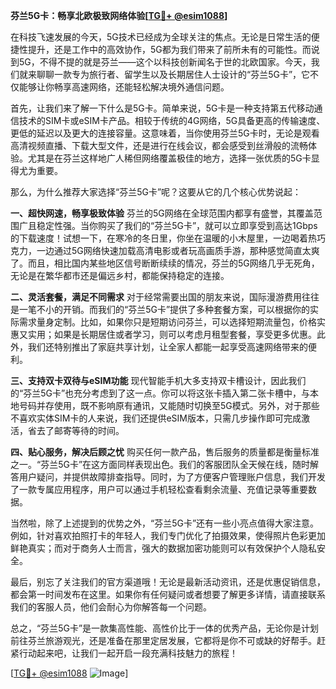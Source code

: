 **芬兰5G卡：畅享北欧极致网络体验[[TG💪+ @esim1088](https://t.me/s/esim1088)]**

在科技飞速发展的今天，5G技术已经成为全球关注的焦点。无论是日常生活的便捷性提升，还是工作中的高效协作，5G都为我们带来了前所未有的可能性。而说到5G，不得不提的就是芬兰——这个以科技创新闻名于世的北欧国家。今天，我们就来聊聊一款专为旅行者、留学生以及长期居住人士设计的“芬兰5G卡”，它不仅能够让你畅享高速网络，还能轻松解决境外通信问题。

首先，让我们来了解一下什么是5G卡。简单来说，5G卡是一种支持第五代移动通信技术的SIM卡或eSIM卡产品。相较于传统的4G网络，5G具备更高的传输速度、更低的延迟以及更大的连接容量。这意味着，当你使用芬兰5G卡时，无论是观看高清视频直播、下载大型文件，还是进行在线会议，都会感受到丝滑般的流畅体验。尤其是在芬兰这样地广人稀但网络覆盖极佳的地方，选择一张优质的5G卡显得尤为重要。

那么，为什么推荐大家选择“芬兰5G卡”呢？这要从它的几个核心优势说起：

**一、超快网速，畅享极致体验**
芬兰的5G网络在全球范围内都享有盛誉，其覆盖范围广且稳定性强。当你购买了我们的“芬兰5G卡”，就可以立即享受到高达1Gbps的下载速度！试想一下，在寒冷的冬日里，你坐在温暖的小木屋里，一边喝着热巧克力，一边通过5G网络快速加载高清电影或者玩高画质手游，那种感觉简直太爽了。而且，相比国内某些地区信号断断续续的情况，芬兰的5G网络几乎无死角，无论是在繁华都市还是偏远乡村，都能保持稳定的连接。

**二、灵活套餐，满足不同需求**
对于经常需要出国的朋友来说，国际漫游费用往往是一笔不小的开销。而我们的“芬兰5G卡”提供了多种套餐方案，可以根据你的实际需求量身定制。比如，如果你只是短期访问芬兰，可以选择短期流量包，价格实惠又实用；如果是长期居住或者学习，则可以考虑月租型套餐，享受更多优惠。此外，我们还特别推出了家庭共享计划，让全家人都能一起享受高速网络带来的便利。

**三、支持双卡双待与eSIM功能**
现代智能手机大多支持双卡槽设计，因此我们的“芬兰5G卡”也充分考虑到了这一点。你可以将这张卡插入第二张卡槽中，与本地号码并存使用，既不影响原有通讯，又能随时切换至5G模式。另外，对于那些不喜欢实体SIM卡的人来说，我们还提供eSIM版本，只需几步操作即可完成激活，省去了邮寄等待的时间。

**四、贴心服务，解决后顾之忧**
购买任何一款产品，售后服务的质量都是衡量标准之一。“芬兰5G卡”在这方面同样表现出色。我们的客服团队全天候在线，随时解答用户疑问，并提供故障排查指导。同时，为了方便客户管理账户信息，我们开发了一款专属应用程序，用户可以通过手机轻松查看剩余流量、充值记录等重要数据。

当然啦，除了上述提到的优势之外，“芬兰5G卡”还有一些小亮点值得大家注意。例如，针对喜欢拍照打卡的年轻人，我们专门优化了拍摄效果，使得照片色彩更加鲜艳真实；而对于商务人士而言，强大的数据加密功能则可以有效保护个人隐私安全。

最后，别忘了关注我们的官方渠道哦！无论是最新活动资讯，还是优惠促销信息，都会第一时间发布在这里。如果你有任何疑问或者想要了解更多详情，请直接联系我们的客服人员，他们会耐心为你解答每一个问题。

总之，“芬兰5G卡”是一款集高性能、高性价比于一体的优秀产品，无论你是计划前往芬兰旅游观光，还是准备在那里定居发展，它都将是你不可或缺的好帮手。赶紧行动起来吧，让我们一起开启一段充满科技魅力的旅程！

[[TG💪+ @esim1088](https://t.me/s/esim1088) ![Image](https://i.postimg.cc/4NQfJmqS/Snipaste-2025-05-13-00-14-12.png)]